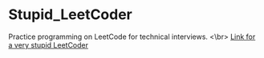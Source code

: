 # Stupid_LeetCoder
Practice programming on LeetCode for technical interviews. <\br>
[Link for a very stupid LeetCoder](https://leetcode.com/gzh47/)
